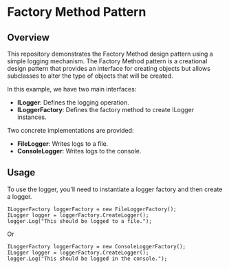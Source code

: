 ﻿# Factory Method Pattern

## Overview
This repository demonstrates the Factory Method design pattern using a simple logging mechanism. The Factory Method pattern is a creational design pattern that provides an interface for creating objects but allows subclasses to alter the type of objects that will be created.

In this example, we have two main interfaces:
* **ILogger**: Defines the logging operation.
* **ILoggerFactory**: Defines the factory method to create ILogger instances.

Two concrete implementations are provided:
* **FileLogger**: Writes logs to a file.
* **ConsoleLogger**: Writes logs to the console.

## Usage
To use the logger, you'll need to instantiate a logger factory and then create a logger.

```
ILoggerFactory loggerFactory = new FileLoggerFactory();
ILogger logger = loggerFactory.CreateLogger();
logger.Log("This should be logged to a file.");
```
Or
```
ILoggerFactory loggerFactory = new ConsoleLoggerFactory();
ILogger logger = loggerFactory.CreateLogger();
logger.Log("This should be logged in the console.");
```